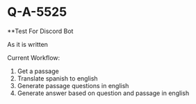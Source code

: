 # Q-A-5525

**Test For Discord Bot

As it is written


Current Workflow:

1. Get a passage
2. Translate spanish to english
3. Generate passage questions in english 
4. Generate answer based on question and passage in english
